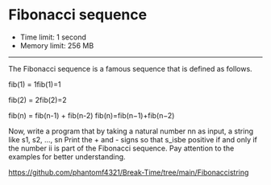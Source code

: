 # Fibonacci sequence

- Time limit: 1 second
- Memory limit: 256 MB

------

The Fibonacci sequence is a famous sequence that is defined as follows.

fib(1) = 1fib(1)=1

fib(2) = 2fib(2)=2

fib(n) = fib(n-1) + fib(n-2) fib(n)=fib(n−1)+fib(n−2)

Now, write a program that by taking a natural number nn as input, a string like s1, s2, ..., sn Print the + and - signs so that s_isbe positive if and only if the number ii is part of the Fibonacci sequence. Pay attention to the examples for better understanding.



https://github.com/phantomf4321/Break-Time/tree/main/Fibonaccistring
